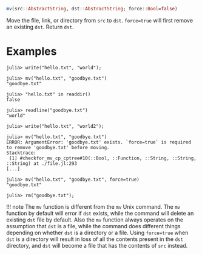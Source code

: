 ```julia
mv(src::AbstractString, dst::AbstractString; force::Bool=false)
```

Move the file, link, or directory from `src` to `dst`. `force=true` will first remove an existing `dst`. Return `dst`.

# Examples

```jldoctest; filter = r"Stacktrace:(\n \[[0-9]+\].*)*"
julia> write("hello.txt", "world");

julia> mv("hello.txt", "goodbye.txt")
"goodbye.txt"

julia> "hello.txt" in readdir()
false

julia> readline("goodbye.txt")
"world"

julia> write("hello.txt", "world2");

julia> mv("hello.txt", "goodbye.txt")
ERROR: ArgumentError: 'goodbye.txt' exists. `force=true` is required to remove 'goodbye.txt' before moving.
Stacktrace:
 [1] #checkfor_mv_cp_cptree#10(::Bool, ::Function, ::String, ::String, ::String) at ./file.jl:293
[...]

julia> mv("hello.txt", "goodbye.txt", force=true)
"goodbye.txt"

julia> rm("goodbye.txt");

```

!!! note
    The `mv` function is different from the `mv` Unix command. The `mv` function by default will error if `dst` exists, while the command will delete an existing `dst` file by default. Also the `mv` function always operates on the assumption that `dst` is a file, while the command does different things depending on whether `dst` is a directory or a file. Using `force=true` when `dst` is a directory will result in loss of all the contents present in the `dst` directory, and `dst` will become a file that has the contents of `src` instead.


